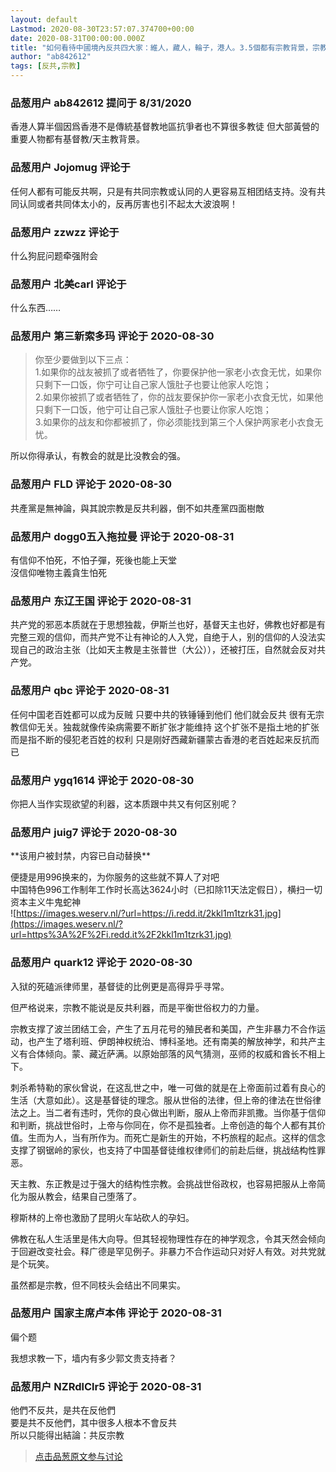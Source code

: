 ```yaml
---
layout: default
Lastmod: 2020-08-30T23:57:07.374700+00:00
date: 2020-08-31T00:00:00.000Z
title: "如何看待中國境內反共四大家：維人，藏人，輪子，港人。3.5個都有宗教背景，宗教是反中共利器嗎？"
author: "ab842612"
tags: [反共,宗教]
---
```



### 品葱用户 **ab842612** 提问于 8/31/2020
    
香港人算半個因爲香港不是傳統基督教地區抗爭者也不算很多教徒 但大部黃營的重要人物都有基督教/天主教背景。
    
                

### 品葱用户 **Jojomug** 评论于 
        
任何人都有可能反共啊，只是有共同宗教或认同的人更容易互相团结支持。没有共同认同或者共同体太小的，反再厉害也引不起太大波浪啊！
        
                

### 品葱用户 **zzwzz** 评论于 
        
什么狗屁问题牵强附会
        
                

### 品葱用户 **北美carl** 评论于 
        
什么东西……
        
                

### 品葱用户 **第三新索多玛** 评论于 2020-08-30
        
> 你至少要做到以下三点：  
> 1.如果你的战友被抓了或者牺牲了，你要保护他一家老小衣食无忧，如果你只剩下一口饭，你宁可让自己家人饿肚子也要让他家人吃饱；  
> 2.如果你被抓了或者牺牲了，你的战友要保护你一家老小衣食无忧，如果他只剩下一口饭，他宁可让自己家人饿肚子也要让你家人吃饱；  
> 3.如果你的战友和你都被抓了，你必须能找到第三个人保护两家老小衣食无忧。

  
所以你得承认，有教会的就是比没教会的强。
        
                

### 品葱用户 **FLD** 评论于 2020-08-30
        
共產黨是無神論，與其說宗教是反共利器，倒不如共產黨四面樹敵
        
                

### 品葱用户 **dogg0五入拖拉曼** 评论于 2020-08-31
        
有信仰不怕死，不怕子彈，死後也能上天堂  
沒信仰唯物主義貪生怕死
        
                

### 品葱用户 **东辽王国** 评论于 2020-08-31
        
共产党的邪恶本质就在于思想独裁，伊斯兰也好，基督天主也好，佛教也好都是有完整三观的信仰，而共产党不让有神论的人入党，自绝于人，别的信仰的人没法实现自己的政治主张（比如天主教是主张普世（大公）），还被打压，自然就会反对共产党。
        
                

### 品葱用户 **qbc** 评论于 2020-08-31
        
任何中国老百姓都可以成为反贼 只要中共的铁锤锤到他们 他们就会反共 很有无宗教信仰无关。独裁就像传染病需要不断扩张才能维持 这个扩张不是指土地的扩张 而是指不断的侵犯老百姓的权利 只是刚好西藏新疆蒙古香港的老百姓起来反抗而已
        
                

### 品葱用户 **ygq1614** 评论于 2020-08-30
        
你把人当作实现欲望的利器，这本质跟中共又有何区别呢？
        
                

### 品葱用户 **juig7** 评论于 2020-08-30
        
\*\*该用户被封禁，内容已自动替换\*\*

便捷是用996换来的，为你服务的这些就不算人了对吧  
中国特色996工作制年工作时长高达3624小时（已扣除11天法定假日），横扫一切资本主义牛鬼蛇神  
![https://images.weserv.nl/?url=https://i.redd.it/2kkl1m1tzrk31.jpg](https://images.weserv.nl/?url=https%3A%2F%2Fi.redd.it%2F2kkl1m1tzrk31.jpg)
        
                

### 品葱用户 **quark12** 评论于 2020-08-30
        
入狱的死磕派律师里，基督徒的比例更是高得异乎寻常。  
  
但严格说来，宗教不能说是反共利器，而是平衡世俗权力的力量。  
  
宗教支撑了波兰团结工会，产生了五月花号的殖民者和美国，产生非暴力不合作运动，也产生了塔利班、伊朗神权统治、博科圣地。还有南美的解放神学，和共产主义有合体倾向。蒙、藏近萨满。以原始部落的风气猜测，巫师的权威和酋长不相上下。  
  
刺杀希特勒的家伙曾说，在这乱世之中，唯一可做的就是在上帝面前过着有良心的生活（大意如此）。这是基督徒的理念。服从世俗的法律，但上帝的律法在世俗律法之上。当二者有违时，凭你的良心做出判断，服从上帝而非凯撒。当你基于信仰和判断，挑战世俗时，上帝与你同在，你不是孤独者。上帝创造的每个人都有其价值。生而为人，当有所作为。而死亡是新生的开始，不朽旅程的起点。这样的信念支撑了钢锯岭的家伙，也支持了中国基督徒维权律师们的前赴后继，挑战结构性罪恶。  
  
天主教、东正教是过于强大的结构性宗教。会挑战世俗政权，也容易把服从上帝简化为服从教会，结果自己堕落了。  
  
穆斯林的上帝也激励了昆明火车站砍人的孕妇。  
  
佛教在私人生活里是伟大向导。但其轻视物理性存在的神学观念，令其天然会倾向于回避改变社会。释广德是罕见例子。非暴力不合作运动只对好人有效。对共党就是个玩笑。  
  
虽然都是宗教，但不同枝头会结出不同果实。
        
                

### 品葱用户 **国家主席卢本伟** 评论于 2020-08-31
        
偏个题  
  
我想求教一下，墙内有多少郭文贵支持者？
        
                

### 品葱用户 **NZRdlClr5** 评论于 2020-08-31
        
他們不反共，是共在反他們  
要是共不反他們，其中很多人根本不會反共  
所以只能得出結論：共反宗教
        
                





> [点击品葱原文参与讨论](https://pincong.rocks/question/30460)

